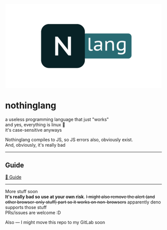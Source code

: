 <img src="nlang.png" alt="nothinglang" align="center">

# nothinglang
a useless programming language that just "works"  
and yes, everything is linux 🐧  
it's case-sensitive anyways  

Nothinglang compiles to JS, so JS errors also, obviously exist.  
And, obviously, it's really bad
___
## Guide
[📖 Guide](guide.md)

___
More stuff soon  
**It's really bad so use at your own risk**. 
~~I might also remove the alert (and other browser-only stuff) part so it works on non-browsers~~ apparently deno supports those stuff  
PRs/issues are welcome :D

Also — I might move this repo to my GitLab soon
